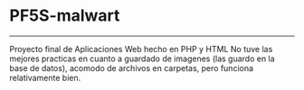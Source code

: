 # PF5S-malwart
---

Proyecto final de Aplicaciones Web hecho en PHP y HTML
No tuve las mejores practicas en cuanto a guardado de imagenes (las guardo en la base de datos), acomodo de archivos en carpetas, pero funciona relativamente bien.

